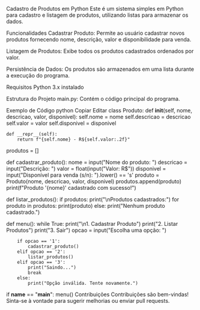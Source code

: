 Cadastro de Produtos em Python
Este é um sistema simples em Python para cadastro e listagem de produtos, utilizando listas para armazenar os dados.

Funcionalidades
Cadastrar Produto: Permite ao usuário cadastrar novos produtos fornecendo nome, descrição, valor e disponibilidade para venda.

Listagem de Produtos: Exibe todos os produtos cadastrados ordenados por valor.

Persistência de Dados: Os produtos são armazenados em uma lista durante a execução do programa.

Requisitos
Python 3.x instalado


Estrutura do Projeto
main.py: Contém o código principal do programa.

Exemplo de Código
python
Copiar
Editar
class Produto:
    def __init__(self, nome, descricao, valor, disponivel):
        self.nome = nome
        self.descricao = descricao
        self.valor = valor
        self.disponivel = disponivel

    def __repr__(self):
        return f"{self.nome} - R${self.valor:.2f}"

produtos = []

def cadastrar_produto():
    nome = input("Nome do produto: ")
    descricao = input("Descrição: ")
    valor = float(input("Valor: R$"))
    disponivel = input("Disponível para venda (s/n): ").lower() == 's'
    produto = Produto(nome, descricao, valor, disponivel)
    produtos.append(produto)
    print(f"Produto '{nome}' cadastrado com sucesso!")

def listar_produtos():
    if produtos:
        print("\nProdutos cadastrados:")
        for produto in produtos:
            print(produto)
    else:
        print("Nenhum produto cadastrado.")

def menu():
    while True:
        print("\n1. Cadastrar Produto")
        print("2. Listar Produtos")
        print("3. Sair")
        opcao = input("Escolha uma opção: ")

        if opcao == '1':
            cadastrar_produto()
        elif opcao == '2':
            listar_produtos()
        elif opcao == '3':
            print("Saindo...")
            break
        else:
            print("Opção inválida. Tente novamente.")

if __name__ == "__main__":
    menu()
Contribuições
Contribuições são bem-vindas! Sinta-se à vontade para sugerir melhorias ou enviar pull requests.

